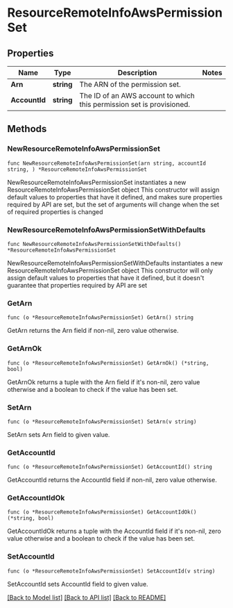 # ResourceRemoteInfoAwsPermissionSet

## Properties

Name | Type | Description | Notes
------------ | ------------- | ------------- | -------------
**Arn** | **string** | The ARN of the permission set. | 
**AccountId** | **string** | The ID of an AWS account to which this permission set is provisioned. | 

## Methods

### NewResourceRemoteInfoAwsPermissionSet

`func NewResourceRemoteInfoAwsPermissionSet(arn string, accountId string, ) *ResourceRemoteInfoAwsPermissionSet`

NewResourceRemoteInfoAwsPermissionSet instantiates a new ResourceRemoteInfoAwsPermissionSet object
This constructor will assign default values to properties that have it defined,
and makes sure properties required by API are set, but the set of arguments
will change when the set of required properties is changed

### NewResourceRemoteInfoAwsPermissionSetWithDefaults

`func NewResourceRemoteInfoAwsPermissionSetWithDefaults() *ResourceRemoteInfoAwsPermissionSet`

NewResourceRemoteInfoAwsPermissionSetWithDefaults instantiates a new ResourceRemoteInfoAwsPermissionSet object
This constructor will only assign default values to properties that have it defined,
but it doesn't guarantee that properties required by API are set

### GetArn

`func (o *ResourceRemoteInfoAwsPermissionSet) GetArn() string`

GetArn returns the Arn field if non-nil, zero value otherwise.

### GetArnOk

`func (o *ResourceRemoteInfoAwsPermissionSet) GetArnOk() (*string, bool)`

GetArnOk returns a tuple with the Arn field if it's non-nil, zero value otherwise
and a boolean to check if the value has been set.

### SetArn

`func (o *ResourceRemoteInfoAwsPermissionSet) SetArn(v string)`

SetArn sets Arn field to given value.


### GetAccountId

`func (o *ResourceRemoteInfoAwsPermissionSet) GetAccountId() string`

GetAccountId returns the AccountId field if non-nil, zero value otherwise.

### GetAccountIdOk

`func (o *ResourceRemoteInfoAwsPermissionSet) GetAccountIdOk() (*string, bool)`

GetAccountIdOk returns a tuple with the AccountId field if it's non-nil, zero value otherwise
and a boolean to check if the value has been set.

### SetAccountId

`func (o *ResourceRemoteInfoAwsPermissionSet) SetAccountId(v string)`

SetAccountId sets AccountId field to given value.



[[Back to Model list]](../README.md#documentation-for-models) [[Back to API list]](../README.md#documentation-for-api-endpoints) [[Back to README]](../README.md)


